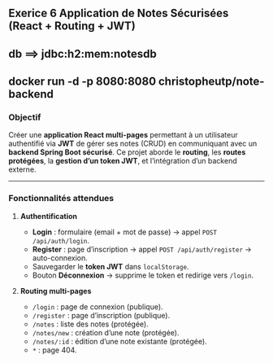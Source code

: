 ## Exerice 6 Application de Notes Sécurisées (React + Routing + JWT)

## db ==> jdbc:h2:mem:notesdb
## docker run -d -p 8080:8080 christopheutp/note-backend

### Objectif

Créer une **application React multi-pages** permettant à un utilisateur authentifié via **JWT** de gérer ses notes (CRUD) en communiquant avec un **backend Spring Boot sécurisé**.
Ce projet aborde le **routing**, les **routes protégées**, la **gestion d’un token JWT**, et l’intégration d’un backend externe.

---

### Fonctionnalités attendues

1. **Authentification**

   * **Login** : formulaire (email + mot de passe) → appel `POST /api/auth/login`.
   * **Register** : page d’inscription → appel `POST /api/auth/register` → auto-connexion.
   * Sauvegarder le **token JWT** dans `localStorage`.
   * Bouton **Déconnexion** → supprime le token et redirige vers `/login`.

2. **Routing multi-pages**

   * `/login` : page de connexion (publique).
   * `/register` : page d’inscription (publique).
   * `/notes` : liste des notes (protégée).
   * `/notes/new` : création d’une note (protégée).
   * `/notes/:id` : édition d’une note existante (protégée).
   * `*` : page 404.


